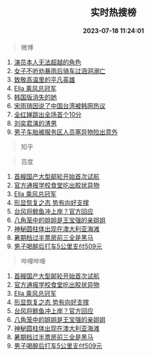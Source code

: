 <div align="center"><h2>实时热搜榜</h2><h4>2023-07-18 11:24:01</h4></div>

> 微博  

1. [演员本人无法超越的角色](https://s.weibo.com/weibo?q=%23%E6%BC%94%E5%91%98%E6%9C%AC%E4%BA%BA%E6%97%A0%E6%B3%95%E8%B6%85%E8%B6%8A%E7%9A%84%E8%A7%92%E8%89%B2%23&t=31&band_rank=1&Refer=top)<br />
2. [女子不听劝暴雨后骑车过涵洞溺亡](https://s.weibo.com/weibo?q=%23%E5%A5%B3%E5%AD%90%E4%B8%8D%E5%90%AC%E5%8A%9D%E6%9A%B4%E9%9B%A8%E5%90%8E%E9%AA%91%E8%BD%A6%E8%BF%87%E6%B6%B5%E6%B4%9E%E6%BA%BA%E4%BA%A1%23&t=31&band_rank=2&Refer=top)<br />
3. [致敬高温里的平凡英雄](https://s.weibo.com/weibo?q=%23%E8%87%B4%E6%95%AC%E9%AB%98%E6%B8%A9%E9%87%8C%E7%9A%84%E5%B9%B3%E5%87%A1%E8%8B%B1%E9%9B%84%23&t=31&band_rank=3&Refer=top)<br />
4. [Ella 乘风总冠军](https://s.weibo.com/weibo?q=Ella%20%E4%B9%98%E9%A3%8E%E6%80%BB%E5%86%A0%E5%86%9B&t=31&band_rank=4&Refer=top)<br />
5. [韩国版消失的她](https://s.weibo.com/weibo?q=%23%E9%9F%A9%E5%9B%BD%E7%89%88%E6%B6%88%E5%A4%B1%E7%9A%84%E5%A5%B9%23&t=31&band_rank=5&Refer=top)<br />
6. [宋雨琦因说了中国台湾被韩网热议](https://s.weibo.com/weibo?q=%23%E5%AE%8B%E9%9B%A8%E7%90%A6%E5%9B%A0%E8%AF%B4%E4%BA%86%E4%B8%AD%E5%9B%BD%E5%8F%B0%E6%B9%BE%E8%A2%AB%E9%9F%A9%E7%BD%91%E7%83%AD%E8%AE%AE%23&t=31&band_rank=6&Refer=top)<br />
7. [全红婵跳出全场首个10分](https://s.weibo.com/weibo?q=%23%E5%85%A8%E7%BA%A2%E5%A9%B5%E8%B7%B3%E5%87%BA%E5%85%A8%E5%9C%BA%E9%A6%96%E4%B8%AA10%E5%88%86%23&t=31&band_rank=7&Refer=top)<br />
8. [刘奕君演的渣男](https://s.weibo.com/weibo?q=%E5%88%98%E5%A5%95%E5%90%9B%E6%BC%94%E7%9A%84%E6%B8%A3%E7%94%B7&t=31&band_rank=8&Refer=top)<br />
9. [男子车胎被服务区人员塞异物险出意外](https://s.weibo.com/weibo?q=%23%E7%94%B7%E5%AD%90%E8%BD%A6%E8%83%8E%E8%A2%AB%E6%9C%8D%E5%8A%A1%E5%8C%BA%E4%BA%BA%E5%91%98%E5%A1%9E%E5%BC%82%E7%89%A9%E9%99%A9%E5%87%BA%E6%84%8F%E5%A4%96%23&t=31&band_rank=9&Refer=top)<br />

> 知乎  


> 百度  

1. [首艘国产大型邮轮开始首次试航](https://www.baidu.com/s?wd=%E9%A6%96%E8%89%98%E5%9B%BD%E4%BA%A7%E5%A4%A7%E5%9E%8B%E9%82%AE%E8%BD%AE%E5%BC%80%E5%A7%8B%E9%A6%96%E6%AC%A1%E8%AF%95%E8%88%AA&sa=fyb_news&rsv_dl=fyb_news)<br />
2. [官方通报学校食堂吃出胶状异物](https://www.baidu.com/s?wd=%E5%AE%98%E6%96%B9%E9%80%9A%E6%8A%A5%E5%AD%A6%E6%A0%A1%E9%A3%9F%E5%A0%82%E5%90%83%E5%87%BA%E8%83%B6%E7%8A%B6%E5%BC%82%E7%89%A9&sa=fyb_news&rsv_dl=fyb_news)<br />
3. [Ella 乘风总冠军](https://www.baidu.com/s?wd=Ella+%E4%B9%98%E9%A3%8E%E6%80%BB%E5%86%A0%E5%86%9B&sa=fyb_news&rsv_dl=fyb_news)<br />
4. [形显恢复之态 势有向好支撑](https://www.baidu.com/s?wd=%E5%BD%A2%E6%98%BE%E6%81%A2%E5%A4%8D%E4%B9%8B%E6%80%81+%E5%8A%BF%E6%9C%89%E5%90%91%E5%A5%BD%E6%94%AF%E6%92%91&sa=fyb_news&rsv_dl=fyb_news)<br />
5. [台风将鲸鱼冲上岸？官方回应](https://www.baidu.com/s?wd=%E5%8F%B0%E9%A3%8E%E5%B0%86%E9%B2%B8%E9%B1%BC%E5%86%B2%E4%B8%8A%E5%B2%B8%EF%BC%9F%E5%AE%98%E6%96%B9%E5%9B%9E%E5%BA%94&sa=fyb_news&rsv_dl=fyb_news)<br />
6. [八角笼中的姐姐是王宝强的亲姐姐](https://www.baidu.com/s?wd=%E5%85%AB%E8%A7%92%E7%AC%BC%E4%B8%AD%E7%9A%84%E5%A7%90%E5%A7%90%E6%98%AF%E7%8E%8B%E5%AE%9D%E5%BC%BA%E7%9A%84%E4%BA%B2%E5%A7%90%E5%A7%90&sa=fyb_news&rsv_dl=fyb_news)<br />
7. [神秘圆柱体出现在澳大利亚海滩](https://www.baidu.com/s?wd=%E7%A5%9E%E7%A7%98%E5%9C%86%E6%9F%B1%E4%BD%93%E5%87%BA%E7%8E%B0%E5%9C%A8%E6%BE%B3%E5%A4%A7%E5%88%A9%E4%BA%9A%E6%B5%B7%E6%BB%A9&sa=fyb_news&rsv_dl=fyb_news)<br />
8. [暑期档过半票房前三全是黑马](https://www.baidu.com/s?wd=%E6%9A%91%E6%9C%9F%E6%A1%A3%E8%BF%87%E5%8D%8A%E7%A5%A8%E6%88%BF%E5%89%8D%E4%B8%89%E5%85%A8%E6%98%AF%E9%BB%91%E9%A9%AC&sa=fyb_news&rsv_dl=fyb_news)<br />
9. [男子喝醉后打车5公里支付509元](https://www.baidu.com/s?wd=%E7%94%B7%E5%AD%90%E5%96%9D%E9%86%89%E5%90%8E%E6%89%93%E8%BD%A65%E5%85%AC%E9%87%8C%E6%94%AF%E4%BB%98509%E5%85%83&sa=fyb_news&rsv_dl=fyb_news)<br />

> 哔哩哔哩  

1. [首艘国产大型邮轮开始首次试航](https://www.baidu.com/s?wd=%E9%A6%96%E8%89%98%E5%9B%BD%E4%BA%A7%E5%A4%A7%E5%9E%8B%E9%82%AE%E8%BD%AE%E5%BC%80%E5%A7%8B%E9%A6%96%E6%AC%A1%E8%AF%95%E8%88%AA&sa=fyb_news&rsv_dl=fyb_news)<br />
2. [官方通报学校食堂吃出胶状异物](https://www.baidu.com/s?wd=%E5%AE%98%E6%96%B9%E9%80%9A%E6%8A%A5%E5%AD%A6%E6%A0%A1%E9%A3%9F%E5%A0%82%E5%90%83%E5%87%BA%E8%83%B6%E7%8A%B6%E5%BC%82%E7%89%A9&sa=fyb_news&rsv_dl=fyb_news)<br />
3. [Ella 乘风总冠军](https://www.baidu.com/s?wd=Ella+%E4%B9%98%E9%A3%8E%E6%80%BB%E5%86%A0%E5%86%9B&sa=fyb_news&rsv_dl=fyb_news)<br />
4. [形显恢复之态 势有向好支撑](https://www.baidu.com/s?wd=%E5%BD%A2%E6%98%BE%E6%81%A2%E5%A4%8D%E4%B9%8B%E6%80%81+%E5%8A%BF%E6%9C%89%E5%90%91%E5%A5%BD%E6%94%AF%E6%92%91&sa=fyb_news&rsv_dl=fyb_news)<br />
5. [台风将鲸鱼冲上岸？官方回应](https://www.baidu.com/s?wd=%E5%8F%B0%E9%A3%8E%E5%B0%86%E9%B2%B8%E9%B1%BC%E5%86%B2%E4%B8%8A%E5%B2%B8%EF%BC%9F%E5%AE%98%E6%96%B9%E5%9B%9E%E5%BA%94&sa=fyb_news&rsv_dl=fyb_news)<br />
6. [八角笼中的姐姐是王宝强的亲姐姐](https://www.baidu.com/s?wd=%E5%85%AB%E8%A7%92%E7%AC%BC%E4%B8%AD%E7%9A%84%E5%A7%90%E5%A7%90%E6%98%AF%E7%8E%8B%E5%AE%9D%E5%BC%BA%E7%9A%84%E4%BA%B2%E5%A7%90%E5%A7%90&sa=fyb_news&rsv_dl=fyb_news)<br />
7. [神秘圆柱体出现在澳大利亚海滩](https://www.baidu.com/s?wd=%E7%A5%9E%E7%A7%98%E5%9C%86%E6%9F%B1%E4%BD%93%E5%87%BA%E7%8E%B0%E5%9C%A8%E6%BE%B3%E5%A4%A7%E5%88%A9%E4%BA%9A%E6%B5%B7%E6%BB%A9&sa=fyb_news&rsv_dl=fyb_news)<br />
8. [暑期档过半票房前三全是黑马](https://www.baidu.com/s?wd=%E6%9A%91%E6%9C%9F%E6%A1%A3%E8%BF%87%E5%8D%8A%E7%A5%A8%E6%88%BF%E5%89%8D%E4%B8%89%E5%85%A8%E6%98%AF%E9%BB%91%E9%A9%AC&sa=fyb_news&rsv_dl=fyb_news)<br />
9. [男子喝醉后打车5公里支付509元](https://www.baidu.com/s?wd=%E7%94%B7%E5%AD%90%E5%96%9D%E9%86%89%E5%90%8E%E6%89%93%E8%BD%A65%E5%85%AC%E9%87%8C%E6%94%AF%E4%BB%98509%E5%85%83&sa=fyb_news&rsv_dl=fyb_news)<br />
